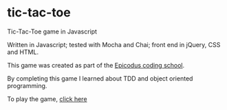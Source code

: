 tic-tac-toe
===========

Tic-Tac-Toe game in Javascript

Written in Javascript; tested with Mocha and Chai; front end in jQuery, CSS and HTML.

This game was created as part of the [Epicodus coding school](www.epicodus.com).

By completing this game I learned about TDD and object oriented programming.

To play the game, [click here](http://anatighe.site44.com/websites/tic%20tac%20toe/index.html)
